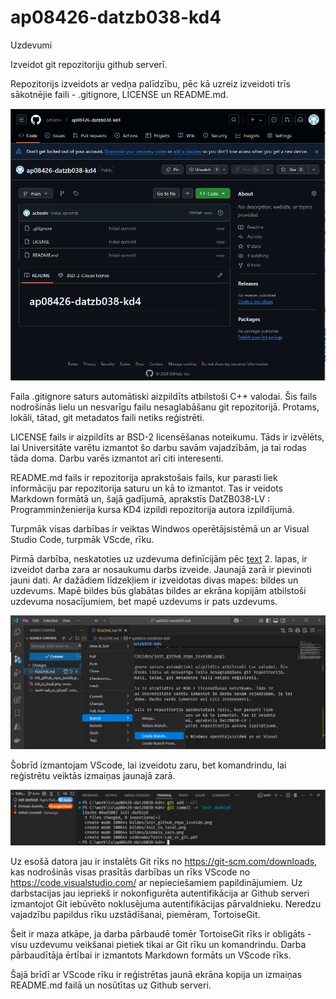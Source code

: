 # ap08426-datzb038-kd4
Uzdevumi 

Izveidot git repozitoriju github serverī.  

Repozitorijs izveidots ar vedņa palīdzību, pēc kā uzreiz izveidoti trīs sākotnējie faili - .gitignore, LICENSE un README.md. 

![alt text](bildes/init_github_repo_izveide.png)

Faila .gitignore saturs automātiski aizpildīts atbilstoši C++ valodai. Šis fails nodrošinās lielu un nesvarīgu failu nesaglabāšanu git repozitorijā. Protams, lokāli, tātad, git metadatos faili netiks reģistrēti. 

LICENSE fails ir aizpildīts ar BSD-2 licensēšanas noteikumu. Tāds ir izvēlēts, lai Universitāte varētu izmantot šo darbu savām vajadzībām, ja tai rodas tāda doma. Darbu varēs izmantot arī citi interesenti. 

README.md fails ir repozitorija aprakstošais fails, kur parasti liek informāciju par repozitorija saturu un kā to izmantot. Tas ir veidots Markdown formātā un, šajā gadījumā, aprakstīs DatZB038-LV : Programminženierija kursa KD4 izpildi repozitorija autora izpildījumā. 

Turpmāk visas darbības ir veiktas Windwos operētājsistēmā un ar Visual Studio Code, turpmāk VScde, rīku. 

Pirmā darbība, neskatoties uz uzdevuma definīcijām pēc [text](uzdevums/Test4-Lab_vc_git.pdf) 2. lapas, ir izveidot darba zara ar nosaukumu darbs izveide. Jaunajā zarā ir pievinoti jauni dati. Ar dažādiem līdzekļiem ir izveidotas divas mapes: bildes un uzdevums. Mapē bildes būs glabātas bildes ar ekrāna kopijām atbilstoši uzdevuma nosacījumiem, bet mapē uzdevums ir pats uzdevums.

![alt text](bildes/pirmais_zars.png)

Šobrīd izmantojam VScode, lai izveidotu zaru, bet komandrindu, lai reģistrētu veiktās izmaiņas jaunajā zarā.

![alt text](bildes/jaunais_pirmais_zars.png)

Uz esošā datora jau ir instalēts Git rīks no https://git-scm.com/downloads, kas nodrošinās visas prasītās darbības un rīks VScode no https://code.visualstudio.com/ ar nepieciešamiem papildinājumiem. Uz darbstacijas jau iepriekš ir nokonfigurēta autentifikācija ar Github serveri izmantojot Git iebūvēto noklusējuma autentifikācijas pārvaldnieku. 
Neredzu  vajadzību papildus rīku uzstādīšanai, piemēram, TortoiseGit. 

Šeit ir maza atkāpe, ja darba pārbaudē tomēr TortoiseGit rīks ir obligāts - visu uzdevumu veikšanai pietiek tikai ar Git rīku un komandrindu. Darba pārbaudītāja ērtībai ir izmantots Markdown formāts un VScode rīks.

Šajā brīdī ar VScode rīku ir reģistrētas jaunā ekrāna kopija un izmaiņas README.md failā un nosūtītas uz Github serveri.

